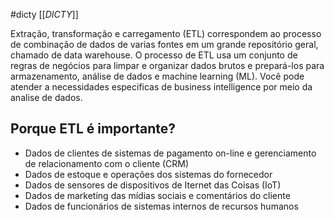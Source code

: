 #dicty 
[[_DICTY_]]

Extração, transformação e carregamento (ETL) correspondem ao processo de combinação de dados de varias fontes em um grande repositório geral, chamado de data warehouse. O processo de ETL usa um conjunto de regras de negócios para limpar e organizar dados brutos e prepará-los para armazenamento, análise de dados e machine learning (ML). Você pode atender  a necessidades especificas de business intelligence por meio da analise de dados.

## Porque ETL é importante?

- Dados de clientes de sistemas de pagamento on-line e gerenciamento de relacionamento com o cliente (CRM)
- Dados de estoque e operações dos sistemas do fornecedor
- Dados de sensores de dispositivos de Iternet das Coisas (IoT)
- Dados de marketing das mídias sociais e comentários do cliente
- Dados de funcionários de sistemas internos de recursos humanos